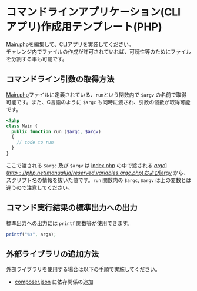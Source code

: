 # コマンドラインアプリケーション(CLI アプリ)作成用テンプレート(PHP)

[Main.php](src/Main.php)を編集して、CLIアプリを実装してください。  
チャレンジ内でファイルの作成が許可されていれば、可読性等のためにファイルを分割する事も可能です。

## コマンドライン引数の取得方法
[Main.php](src/Main.php)ファイルに定義されている、`run`という関数内で `$argv` の名前で取得可能です。また、C言語のように `$argc` も同時に渡され、引数の個数が取得可能です。

```php
<?php
class Main {
  public function run ($argc, $argv)
  {
    // code to run
  }
}
```

ここで渡される `$argc` 及び `$argv` は [index.php](index.php) の中で渡される [$argc](http://php.net/manual/ja/reserved.variables.argc.php) および [$argv](http://php.net/manual/ja/reserved.variables.argv.php) から、スクリプト名の情報を抜いた値です。`run` 関数内の `$argc`, `$argv` は上の変数とは違うので注意してください。

## コマンド実行結果の標準出力への出力
標準出力への出力には `printf` 関数等が使用できます。

``` php
printf("%s", args);
```

## 外部ライブラリの追加方法
外部ライブラリを使用する場合は以下の手順で実施してください。

- [composer.json](composer.json) に依存関係の追加
